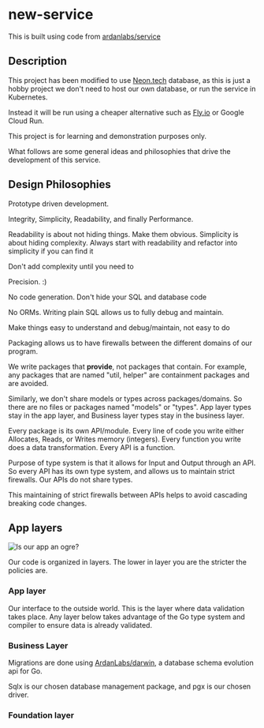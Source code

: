 # new-service

This is built using code from [ardanlabs/service](https://github.com/ardanlabs/service)

## Description

This project has been modified to use [Neon.tech](https://neon.tech/) database, as this is just a hobby project we don't need to host our own database, or run the service in Kubernetes.

Instead it will be run using a cheaper alternative such as [Fly.io](https://fly.io) or Google Cloud Run.

This project is for learning and demonstration purposes only.

What follows are some general ideas and philosophies that drive the development of this service.

## Design Philosophies

Prototype driven development.

Integrity, Simplicity, Readability, and finally Performance.

Readability is about not hiding things. Make them obvious.
Simplicity is about hiding complexity. Always start with readability and refactor into simplicity if you can find it

Don't add complexity until you need to

Precision. :)

No code generation. Don't hide your SQL and database code

No ORMs. Writing plain SQL allows us to fully debug and maintain.

Make things easy to understand and debug/maintain, not easy to do

Packaging allows us to have firewalls between the different domains of our program.

We write packages that __provide__, not packages that contain. For example, any packages that are named "util, helper" are containment packages and are avoided.

Similarly, we don't share models or types across packages/domains. So there are no files or packages named "models" or "types". App layer types stay in the app layer, and Business layer types stay in the business layer. 

Every package is its own API/module. Every line of code you write either Allocates, Reads, or Writes memory (integers). Every function you write does a data transformation. Every API is a function. 

Purpose of type system is that it allows for Input and Output through an API. So every API has its own type system, and allows us to maintain strict firewalls. Our APIs do not share types. 

This maintaining of strict firewalls between APIs helps to avoid cascading breaking code changes.
 
## App layers

![Is our app an ogre?](https://media.tenor.com/TXJmqbUeyO8AAAAC/shrek-ogres-have-layers.gif)

Our code is organized in layers. The lower in layer you are the stricter the policies are.

### App layer

Our interface to the outside world. This is the layer where data validation takes place. Any layer below takes advantage of the Go type system and compiler to ensure data is already validated.

### Business Layer

Migrations are done using [ArdanLabs/darwin](https://github.com/ardanlabs/darwin), a database schema evolution api for Go. 

Sqlx is our chosen database management package, and pgx is our chosen driver.

### Foundation layer
